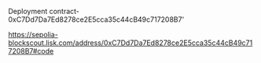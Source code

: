 Deployment contract- 0xC7Dd7Da7Ed8278ce2E5cca35c44cB49c717208B7'


https://sepolia-blockscout.lisk.com/address/0xC7Dd7Da7Ed8278ce2E5cca35c44cB49c717208B7#code